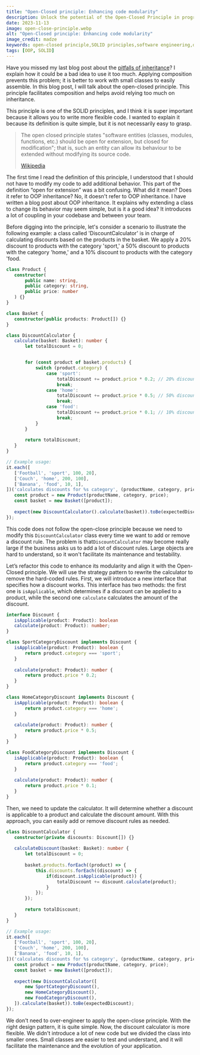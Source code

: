 ```yaml
---
title: "Open-Closed principle: Enhancing code modularity"
description: Unlock the potential of the Open-Closed Principle in programming. Discover how to enhance code modularity and simplify maintenance using this SOLID concept. Learn to reduce complexity and write more flexible code.
date: 2023-11-13
image: open-close-principle.webp
alt: "Open-Closed principle: Enhancing code modularity"
image_credit: madze
keywords: open-closed principle,SOLID principles,software engineering,design patterns,strategy pattern,object-oriented programming,programming principles,development best practices
tags: [OOP, SOLID]
---
```


Have you missed my last blog post about the [pitfalls of inheritance](/oop-inheritance-pitfalls.html)? I explain how it could be a bad idea to use it too much. Applying composition prevents this problem; it is better to work with small classes to easily assemble. In this blog post, I will talk about the open-closed principle. This principle facilitates composition and helps avoid relying too much on inheritance.

This principle is one of the SOLID principles, and I think it is super important because it allows you to write more flexible code. I wanted to explain it because its definition is quite simple, but it is not necessarily easy to grasp.

> The open closed principle states "software entities (classes, modules, functions, etc.) should be open for extension, but closed for modification"; that is, such an entity can allow its behaviour to be extended without modifying its source code.
>
> [Wikipedia](https://en.wikipedia.org/wiki/Open%E2%80%93closed_principle)

The first time I read the definition of this principle, I understood that I should not have to modify my code to add additional behavior. This part of the definition “open for extension” was a bit confusing. What did it mean? Does it refer to OOP inheritance?  No, it doesn't refer to OOP inheritance. I have written a blog post about OOP inheritance. It explains why extending a class to change its behavior may seem simple, but is it a good idea? It introduces a lot of coupling in your codebase and between your team.

Before digging into the principle, let's consider a scenario to illustrate the following example: a class called 'DiscountCalculator' is in charge of calculating discounts based on the products in the basket. We apply a 20% discount to products with the category 'sport,' a 50% discount to products with the category 'home,' and a 10% discount to products with the category 'food.

```ts
class Product {
   constructor(
       public name: string,
       public category: string,
       public price: number
   ) {}
}

class Basket {
   constructor(public products: Product[]) {}
}

class DiscountCalculator {
   calculate(basket: Basket): number {
       let totalDiscount = 0;


       for (const product of basket.products) {
           switch (product.category) {
               case 'sport':
                   totalDiscount += product.price * 0.2; // 20% discount
                   break;
               case 'home':
                   totalDiscount += product.price * 0.5; // 50% discount
                   break;
               case 'food':
                   totalDiscount += product.price * 0.1; // 10% discount
                   break;
           }
       }
       
       return totalDiscount;
   }
}

// Example usage:
it.each([
   ['Football', 'sport', 100, 20],
   ['Couch', 'home', 200, 100],
   ['Banana', 'food', 10, 1],
])('calculates discounts for %s category', (productName, category, price, expectedDiscount) => {
   const product = new Product(productName, category, price);
   const basket = new Basket([product]);
   
   expect(new DiscountCalculator().calculate(basket)).toBe(expectedDiscount);
});
```

This code does not follow the open-close principle because we need to modify this `DiscountCalculator` class every time we want to add or remove a discount rule. The problem is that`DiscountCalculator` may become really large if the business asks us to add a lot of discount rules. Large objects are hard to understand, so it won't facilitate its maintenance and testability.

Let’s refactor this code to enhance its modularity and align it with the Open-Closed principle. We will use the strategy pattern to rewrite the calculator to remove the hard-coded rules. First, we will introduce a new interface that specifies how a discount works. This interface has two methods: the first one is `isApplicable`, which determines if a discount can be applied to a product, while the second one `calculate` calculates the amount of the discount.

```ts
interface Discount {
   isApplicable(product: Product): boolean
   calculate(product: Product): number;
}

class SportCategoryDiscount implements Discount {
   isApplicable(product: Product): boolean {
       return product.category === 'sport';
   }
   
   calculate(product: Product): number {
       return product.price * 0.2;
   }
}

class HomeCategoryDiscount implements Discount {
   isApplicable(product: Product): boolean {
       return product.category === 'home';
   }
   
   calculate(product: Product): number {
       return product.price * 0.5;
   }
}

class FoodCategoryDiscount implements Discount {
   isApplicable(product: Product): boolean {
       return product.category === 'food';
   }
   
   calculate(product: Product): number {
       return product.price * 0.1;
   }
}
```

Then, we need to update the calculator. It will determine whether a discount is applicable to a product and calculate the discount amount. With this approach, you can easily add or remove discount rules as needed.

```ts
class DiscountCalculator {
   constructor(private discounts: Discount[]) {}
    
   calculateDiscount(basket: Basket): number {
       let totalDiscount = 0;
       
       basket.products.forEach((product) => {
           this.discounts.forEach((discount) => {
               if(discount.isApplicable(product)) {
                   totalDiscount += discount.calculate(product);
               }
           });
       });
       
       return totalDiscount;
   }
}

// Example usage:
it.each([
   ['Football', 'sport', 100, 20],
   ['Couch', 'home', 200, 100],
   ['Banana', 'food', 10, 1],
])('calculates discounts for %s category', (productName, category, price, expectedDiscount) => {
   const product = new Product(productName, category, price);
   const basket = new Basket([product]);
   
   expect(new DiscountCalculator([
       new SportCategoryDiscount(),
       new HomeCategoryDiscount(),
       new FoodCategoryDiscount(),
   ]).calculate(basket)).toBe(expectedDiscount);
});
```

We don't need to over-engineer to apply the open-close principle. With the right design pattern, it is quite simple. Now, the discount calculator is more flexible. We didn't introduce a lot of new code but we divided the class into smaller ones. Small classes are easier to test and understand, and it will facilitate the maintenance and the evolution of your application.

